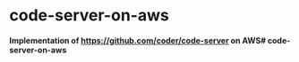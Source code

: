 # code-server-on-aws
#### Implementation of https://github.com/coder/code-server on AWS# code-server-on-aws

